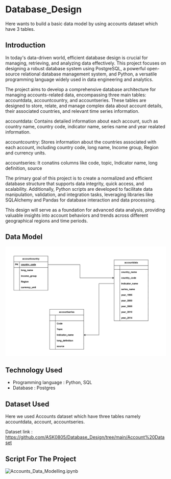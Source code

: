 # Database_Design
Here wants to build a basic data model by using accounts dataset which have 3 tables. 

## Introduction 
In today's data-driven world, efficient database design is crucial for managing, retrieving, and analyzing data effectively. This project focuses on designing a robust database system using PostgreSQL, a powerful open-source relational database management system, and Python, a versatile programming language widely used in data engineering and analytics.

The project aims to develop a comprehensive database architecture for managing accounts-related data, encompassing three main tables: accountdata, accountcountry, and accountseries. These tables are designed to store, relate, and manage complex data about account details, their associated countries, and relevant time series information.

accountdata: Contains detailed information about each account, such as country name, country code, indicator name, series name and year realated information.

accountcountry: Stores information about the countries associated with each account, including country code, long name, Income group, Region and currency units.

accountseries: It conatins columns like code, topic, Indicator name, long definition, source 

The primary goal of this project is to create a normalized and efficient database structure that supports data integrity, quick access, and scalability. Additionally, Python scripts are developed to facilitate data manipulation, validation, and integration tasks, leveraging libraries like SQLAlchemy and Pandas for database interaction and data processing.

This design will serve as a foundation for advanced data analysis, providing valuable insights into account behaviors and trends across different geographical regions and time periods.

## Data Model 
![Database Diagram](Database_design.jpg)

## Technology Used
  - Programming language : Python, SQL
  - Database : Postgres

## Dataset Used 
Here we used Accounts dataset which have three tables namely accountdata, account, accountseries.

Dataset link : https://github.com/ASK0805/Database_Design/tree/main/Account%20Dataset

## Script For The Project
![Accounts_Data_Modelling.ipynb](Accounts_Data_Modelling.ipynb)
